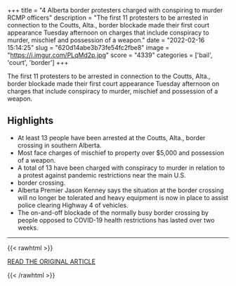 +++
title = "4 Alberta border protesters charged with conspiring to murder RCMP officers"
description = "The first 11 protesters to be arrested in connection to the Coutts, Alta., border blockade made their first court appearance Tuesday afternoon on charges that include conspiracy to murder, mischief and possession of a weapon."
date = "2022-02-16 15:14:25"
slug = "620d14abe3b73fe54fc2fbe8"
image = "https://i.imgur.com/PLqMd2p.jpg"
score = "4339"
categories = ['bail', 'court', 'border']
+++

The first 11 protesters to be arrested in connection to the Coutts, Alta., border blockade made their first court appearance Tuesday afternoon on charges that include conspiracy to murder, mischief and possession of a weapon.

## Highlights

- At least 13 people have been arrested at the Coutts, Alta., border crossing in southern Alberta.
- Most face charges of mischief to property over $5,000 and possession of a weapon.
- A total of 13 have been charged with conspiracy to murder in relation to a protest against pandemic restrictions near the main U.S.
- border crossing.
- Alberta Premier Jason Kenney says the situation at the border crossing will no longer be tolerated and heavy equipment is now in place to assist police clearing Highway 4 of vehicles.
- The on-and-off blockade of the normally busy border crossing by people opposed to COVID-19 health restrictions has lasted over two weeks.

---

{{< rawhtml >}}
  <p class="article-category">
    <a target="_blank" href="https://www.cbc.ca/news/canada/calgary/coutts-protest-charges-laid-court-appearance-bail-1.6352482">READ THE ORIGINAL ARTICLE</a>
  </p>
{{< /rawhtml >}}
